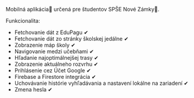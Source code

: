 Mobilná aplikácia📱 určená pre študentov SPŠE Nové Zámky🏫.

Funkcionalita:
- Fetchovanie dát z EduPagu ✔
- Fetchovanie dát zo stránky školskej jedálne ✔
- Zobrazenie máp školy ✔
- Navigovanie medzi učebňami ✔
- Hľadanie najoptimálnejšej trasy ✔
- Zobrazenie aktuálneho rozvrhu ✔
- Prihlásenie cez Účet Google ✔
- Firebase a Firestore integrácia ✔
- Uchovávanie histórie vyhľadávania a nastavení lokálne na zariadení ✔
- Zmena hesla ✔
